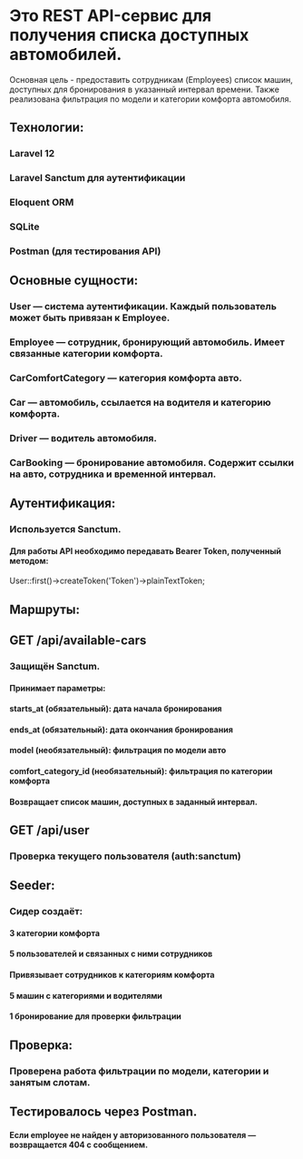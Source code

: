 # Это REST API-сервис для получения списка доступных автомобилей. 
Основная цель - предоставить сотрудникам (Employees) список машин, доступных для бронирования в указанный интервал времени.
Также реализована фильтрация по модели и категории комфорта автомобиля.

## Технологии:
 
### Laravel 12
### Laravel Sanctum для аутентификации
### Eloquent ORM
### SQLite
### Postman (для тестирования API)

## Основные сущности:

### User — система аутентификации. Каждый пользователь может быть привязан к Employee.
### Employee — сотрудник, бронирующий автомобиль. Имеет связанные категории комфорта.
### CarComfortCategory — категория комфорта авто.
### Car — автомобиль, ссылается на водителя и категорию комфорта.
### Driver — водитель автомобиля.
### CarBooking — бронирование автомобиля. Содержит ссылки на авто, сотрудника и временной интервал.

## Аутентификация:
### Используется Sanctum.
#### Для работы API необходимо передавать Bearer Token, полученный методом:
User::first()->createToken('Token')->plainTextToken;

## Маршруты:

## GET /api/available-cars

### Защищён Sanctum.
#### Принимает параметры:

#### starts_at (обязательный): дата начала бронирования

#### ends_at (обязательный): дата окончания бронирования

#### model (необязательный): фильтрация по модели авто

#### comfort_category_id (необязательный): фильтрация по категории комфорта

#### Возвращает список машин, доступных в заданный интервал.

## GET /api/user

### Проверка текущего пользователя (auth:sanctum)

## Seeder:
### Сидер создаёт:
#### 3 категории комфорта
#### 5 пользователей и связанных с ними сотрудников
#### Привязывает сотрудников к категориям комфорта
#### 5 машин с категориями и водителями
#### 1 бронирование для проверки фильтрации

## Проверка:
### Проверена работа фильтрации по модели, категории и занятым слотам.
## Тестировалось через Postman.
#### Если employee не найден у авторизованного пользователя — возвращается 404 с сообщением.
